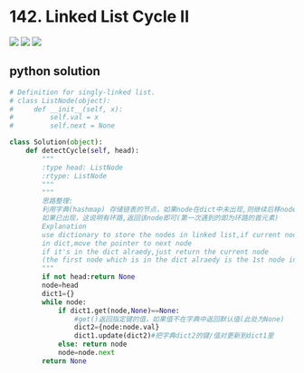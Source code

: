 # 142. Linked List Cycle II
<img src="https://github.com/vampire1996/LeetCode/blob/master/Problems/101-200/142.%20Linked%20List%20Cycle%20II/problem.png"/>
<img src="https://github.com/vampire1996/LeetCode/blob/master/Problems/101-200/142.%20Linked%20List%20Cycle%20II/example.png"/>
<img src="https://github.com/vampire1996/LeetCode/blob/master/Problems/101-200/142.%20Linked%20List%20Cycle%20II/followup.png"/>

## python solution
```python
# Definition for singly-linked list.
# class ListNode(object):
#     def __init__(self, x):
#         self.val = x
#         self.next = None

class Solution(object):
    def detectCycle(self, head):
        """
        :type head: ListNode
        :rtype: ListNode
        """
        """
        思路整理:
        利用字典(hashmap) 存储链表的节点，如果node在dict中未出现,则继续后移node指针
        如果已出现，这说明有环路,返回该node即可(第一次遇到的即为环路的首元素)
        Explanation
        use dictionary to store the nodes in linked list,if current node is not
        in dict,move the pointer to next node
        if it's in the dict alraedy,just return the current node
        (the first node which is in the dict alraedy is the 1st node in the cycle)
        """
        if not head:return None
        node=head
        dict1={}
        while node:
            if dict1.get(node,None)==None:
                #get()返回指定键的值，如果值不在字典中返回默认值(此处为None)
                dict2={node:node.val}
                dict1.update(dict2)#把字典dict2的键/值对更新到dict1里
            else: return node
            node=node.next
        return None
```
